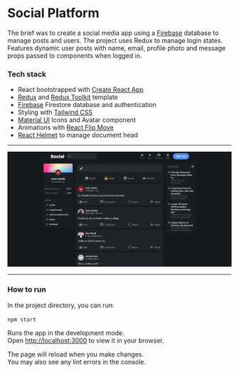 # Social Platform

The brief was to create a social media app using a [Firebase](https://firebase.google.com) database to manage posts and users. The project uses Redux to manage login states. Features dynamic user posts with name, email, profile photo and message props passed to components when logged in.

### Tech stack

- React bootstrapped with [Create React App](https://github.com/facebook/create-react-app)
- [Redux](https://redux.js.org/) and [Redux Toolkit](https://redux-toolkit.js.org/) template
- [Firebase](https://firebase.google.com) Firestore database and authentication
- Styling with [Tailwind CSS](https://tailwindcss.com/)
- [Material UI](https://mui.com/) Icons and Avatar component
- Animations with [React Flip Move](https://github.com/joshwcomeau/react-flip-move)
- [React Helmet](https://github.com/nfl/react-helmet) to manage document head

---

![](/src/images/social-platform-screenshot.png)

---

### How to run

In the project directory, you can run:

`npm start`

Runs the app in the development mode.\
Open [http://localhost:3000](http://localhost:3000) to view it in your browser.

The page will reload when you make changes.\
You may also see any lint errors in the console.
